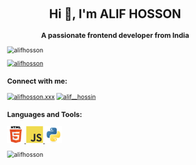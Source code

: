 <h1 align="center">Hi 👋, I'm ALIF HOSSON</h1>
<h3 align="center">A passionate frontend developer from India</h3>

<p align="left"> <img src="https://komarev.com/ghpvc/?username=alifhosson&label=Profile%20views&color=0e75b6&style=flat" alt="alifhosson" /> </p>

<p align="left"> <a href="https://github.com/ryo-ma/github-profile-trophy"><img src="https://github-profile-trophy.vercel.app/?username=alifhosson" alt="alifhosson" /></a> </p>

<h3 align="left">Connect with me:</h3>
<p align="left">
<a href="https://fb.com/alifhosson.xxx" target="blank"><img align="center" src="https://raw.githubusercontent.com/rahuldkjain/github-profile-readme-generator/master/src/images/icons/Social/facebook.svg" alt="alifhosson.xxx" height="30" width="40" /></a>
<a href="https://instagram.com/alif__hossin" target="blank"><img align="center" src="https://raw.githubusercontent.com/rahuldkjain/github-profile-readme-generator/master/src/images/icons/Social/instagram.svg" alt="alif__hossin" height="30" width="40" /></a>
</p>

<h3 align="left">Languages and Tools:</h3>
<p align="left"> <a href="https://www.w3.org/html/" target="_blank" rel="noreferrer"> <img src="https://raw.githubusercontent.com/devicons/devicon/master/icons/html5/html5-original-wordmark.svg" alt="html5" width="40" height="40"/> </a> <a href="https://developer.mozilla.org/en-US/docs/Web/JavaScript" target="_blank" rel="noreferrer"> <img src="https://raw.githubusercontent.com/devicons/devicon/master/icons/javascript/javascript-original.svg" alt="javascript" width="40" height="40"/> </a> <a href="https://www.python.org" target="_blank" rel="noreferrer"> <img src="https://raw.githubusercontent.com/devicons/devicon/master/icons/python/python-original.svg" alt="python" width="40" height="40"/> </a> </p>

<p><img align="center" src="https://github-readme-stats.vercel.app/api/top-langs?username=alifhosson&show_icons=true&locale=en&layout=compact" alt="alifhosson" /></p>
